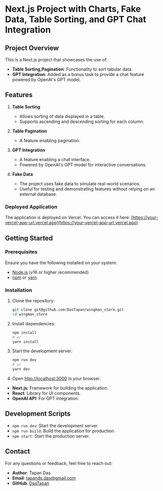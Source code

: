 # Next.js Project with Charts, Fake Data, Table Sorting, and GPT Chat Integration

## Project Overview

This is a Next.js project that showcases the use of:

- **Table Sorting,Pagination**: Functionality to sort tabular data.
- **GPT Integration**: Added as a bonus task to provide a chat feature powered by OpenAI's GPT model.

## Features

1. **Table Sorting**

   - Allows sorting of data displayed in a table.
   - Supports ascending and descending sorting for each column.

2. **Table Pagination**

   - A feature enabling pagination.

3. **GPT Integration**

   - A feature enabling a chat interface.
   - Powered by OpenAI's GPT model for interactive conversations.

4. **Fake Data**
   - The project uses fake data to simulate real-world scenarios.
   - Useful for testing and demonstrating features without relying on an external database.

### Deployed Application

The application is deployed on Vercel. You can access it here:
[https://your-vercel-app-url.vercel.app](https://your-vercel-app-url.vercel.app)

## Getting Started

### Prerequisites

Ensure you have the following installed on your system:

- [Node.js](https://nodejs.org/) (v16 or higher recommended)
- [npm](https://www.npmjs.com/) or [yarn](https://yarnpkg.com/)

### Installation

1. Clone the repository:

   ```bash
   git clone git@github.com:DasTapan/wingman_store.git
   cd wingman_store
   ```

2. Install dependencies:

   ```bash
   npm install
   # or
   yarn install
   ```

3. Start the development server:

   ```bash
   npm run dev
   # or
   yarn dev
   ```

4. Open [http://localhost:3000](http://localhost:3000) in your browser.

- **Next.js**: Framework for building the application.
- **React**: Library for UI components.
- **OpenAI API**: For GPT integration.

## Development Scripts

- `npm run dev`: Start the development server.
- `npm run build`: Build the application for production.
- `npm start`: Start the production server.

## Contact

For any questions or feedback, feel free to reach out:

- **Author**: Tapan Das
- **Email**: tapands.das@gmail.com
- **GitHub**: [DasTapan](https://github.com/DasTapan)

